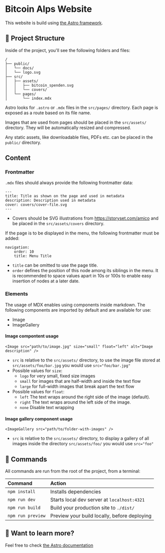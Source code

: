# Bitcoin Alps Website

This website is build using [the Astro framework](https://astro.build).

## 🚀 Project Structure

Inside of the project, you'll see the following folders and files:

```text
/
├── public/
│   └── docs/
│   └── logo.svg
├── src/
│   ├── assets/
│   │   ├── bitcoin_spenden.svg
│   │   └── covers/
│   └── pages/
│       └── index.mdx
```

Astro looks for `.astro` or `.mdx` files in the `src/pages/` directory. Each page is exposed as a route based on its file name.

Images that are used from pages should be placed in the `src/assets/` directory. They will be automatically resized and compressed.

Any static assets, like downloadable files, PDFs etc. can be placed in the `public/` directory.

## Content

### Frontmatter

`.mdx` files should always provide the following frontmatter data:

```text
---
title: Title as shown on the page and used in metadata
description: Description used in metadata
cover: covers/cover-file.svg
---
```
* Covers should be SVG illustrations from https://storyset.com/amico and be placed in the `src/assets/covers` directory.

If the page is to be displayed in the menu, the following frontmatter must be added:
```text
navigation:
    order: 10
    title: Menu Title
```
* `title` can be omitted to use the page title.
* `order` defines the position of this node among its siblings in the menu. It is recommended to space values apart in 10s or 100s to enable easy insertion of nodes at a later date.

### Elements

The usage of MDX enables using components inside markdown. The following components are imported by default and are available for use:
* Image
* ImageGallery

#### Image compontent usage

`<Image src="path/to/image.jpg" size="small" float="left" alt="Image description" />`

* `src` is relative to the `src/assets/` directory, to use the image file stored at `src/assets/foo/bar.jpg` you would use `src="foo/bar.jpg"`
* Possible values for `size`:
    - `logo` for very small, fixed size images
    - `small` for images that are half-width and inside the text flow
    - `large` for full-width images that break apart the text flow
* Possible values for `float`:
    - `left` The text wraps around the right side of the image (default).
    - `right` The text wraps around the left side of the image.
    - `none` Disable text wrapping

#### Image gallery component usage

`<ImageGallery src="path/to/folder-with-images" />`

* `src` is relative to the `src/assets/` directory, to display a gallery of all images inside the directory `src/assets/foo/` you would use `src="foo"`


## 🧞 Commands

All commands are run from the root of the project, from a terminal:

| Command                   | Action                                           |
| :------------------------ | :----------------------------------------------- |
| `npm install`             | Installs dependencies                            |
| `npm run dev`             | Starts local dev server at `localhost:4321`      |
| `npm run build`           | Build your production site to `./dist/`          |
| `npm run preview`         | Preview your build locally, before deploying     |

## 👀 Want to learn more?

Feel free to check [the Astro documentation](https://docs.astro.build)
